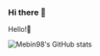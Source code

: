 ### Hi there 👋
Hello!👋 

![Mebin98's GitHub stats](https://github-readme-stats.vercel.app/api?username=mebin98&show_icons=true&theme=dark)

